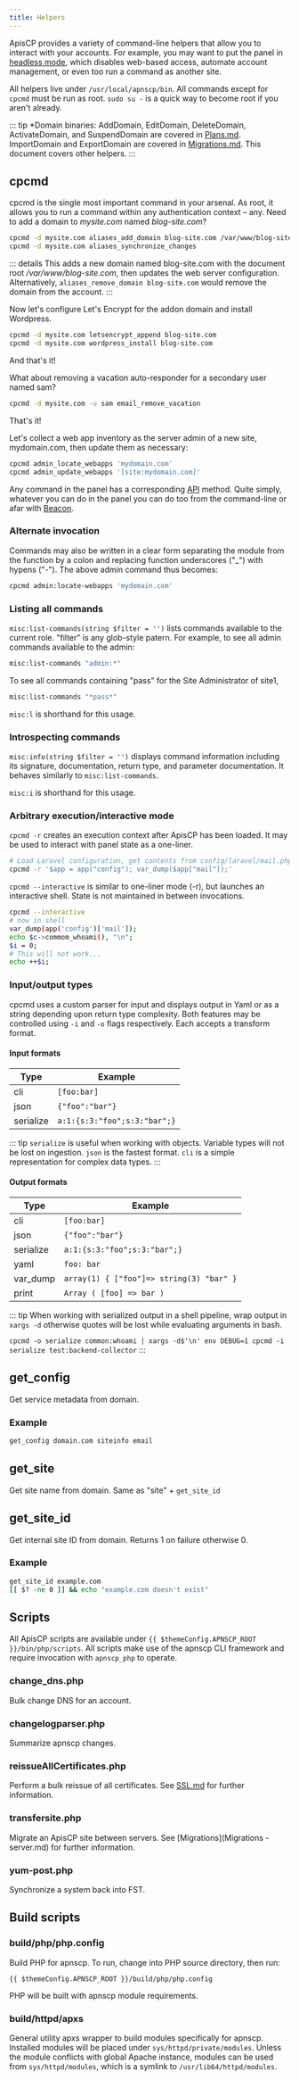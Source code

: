 ```yaml
---
title: Helpers
---
```

ApisCP provides a variety of command-line helpers that allow you to interact with your accounts. For example, you may want to put the panel in [headless mode](https://github.com/apisnetworks/apnscp-playbooks#toggling-headless-mode), which disables web-based access, automate account management, or even too run a command as another site.

All helpers live under `/usr/local/apnscp/bin`. All commands except for `cpcmd` must be run as root. `sudo su -` is a quick way to become root if you aren't already.

::: tip
*Domain binaries: AddDomain, EditDomain, DeleteDomain, ActivateDomain, and SuspendDomain are covered in [Plans.md](Plans.md). ImportDomain and ExportDomain are covered in [Migrations.md](Migrations.md). This document covers other helpers.
:::

## cpcmd

cpcmd is the single most important command in your arsenal. As root, it allows you to run a command within any authentication context – any. Need to add a domain to *mysite.com* named *blog-site.com*?

```bash
cpcmd -d mysite.com aliases_add_domain blog-site.com /var/www/blog-site.com
cpcmd -d mysite.com aliases_synchronize_changes
```

::: details
This adds a new domain named blog-site.com with the document root */var/www/blog-site.com*, then updates the web server configuration. Alternatively, `aliases_remove_domain blog-site.com` would remove the domain from the account.
:::

Now let's configure Let's Encrypt for the addon domain and install Wordpress.

```bash
cpcmd -d mysite.com letsencrypt_append blog-site.com
cpcmd -d mysite.com wordpress_install blog-site.com
```

And that's it!

What about removing a vacation auto-responder for a secondary user named sam?

```bash
cpcmd -d mysite.com -u sam email_remove_vacation
```

That's it!

Let's collect a web app inventory as the server admin of a new site, mydomain.com, then update them as necessary:

```bash
cpcmd admin_locate_webapps 'mydomain.com'
cpcmd admin_update_webapps '[site:mydomain.com]'
```

Any command in the panel has a corresponding [API](https://api.apiscp.com/) method. Quite simply, whatever you can do in the panel you can do too from the command-line or afar with [Beacon](https://github.com/apisnetworks/beacon).

### Alternate invocation

Commands may also be written in a clear form separating the module from the function by a colon and replacing function underscores ("_") with hypens ("-"). The above admin command thus becomes:

```bash
cpcmd admin:locate-webapps 'mydomain.com'
```

### Listing all commands

`misc:list-commands(string $filter = '')` lists commands available to the current role. "filter" is any glob-style patern. For example, to see all admin commands available to the admin:

```bash
misc:list-commands "admin:*"
```

To see all commands containing "pass" for the Site Administrator of site1,

```bash
misc:list-commands "*pass*"
```

`misc:l` is shorthand for this usage.

### Introspecting commands

`misc:info(string $filter = '')` displays command information including its signature, documentation, return type, and parameter documentation. It behaves similarly to `misc:list-commands`.

`misc:i` is shorthand for this usage.

### Arbitrary execution/interactive mode
`cpcmd -r` creates an execution context after ApisCP has been loaded. It may be used to interact with panel state as a one-liner.

```bash
# Load Laravel configuration, get contents from config/laravel/mail.php
cpcmd -r '$app = app("config"); var_dump($app["mail"]);'
```

`cpcmd --interactive` is similar to one-liner mode (-r), but launches an interactive shell. State is not maintained in between invocations.

```bash
cpcmd --interactive
# now in shell
var_dump(app('config')['mail']);
echo $c->commom_whoami(), "\n";
$i = 0;
# This will not work...
echo ++$i;
```

### Input/output types
cpcmd uses a custom parser for input and displays output in Yaml or as a string depending upon return type complexity. Both features may be controlled using `-i` and `-o` flags respectively. Each accepts a transform format.


#### Input formats
| Type      | Example                      |
| --------- | ---------------------------- |
| cli       | `[foo:bar]`                  |
| json      | `{"foo":"bar"}`              |
| serialize | `a:1:{s:3:"foo";s:3:"bar";}` |

::: tip
`serialize` is useful when working with objects. Variable types will not be lost on ingestion. `json` is the fastest format. `cli` is a simple representation for complex data types.
:::

#### Output formats

| Type      | Example                      |
| --------- | ---------------------------- |
| cli       | `[foo:bar]`                  |
| json      | `{"foo":"bar"}`              |
| serialize | `a:1:{s:3:"foo";s:3:"bar";}` |
| yaml | `foo: bar` |
| var_dump | `array(1) { ["foo"]=> string(3) "bar" }` |
| print | `Array ( [foo] => bar )` |

::: tip
When working with serialized output in a shell pipeline, wrap output in `xargs -d` otherwise quotes will be lost while evaluating arguments in bash.

`cpcmd -o serialize common:whoami | xargs -d$'\n' env DEBUG=1 cpcmd -i serialize test:backend-collector`
:::

## get_config

Get service metadata from domain.

### Example

```bash
get_config domain.com siteinfo email
```

## get_site

Get site name from domain. Same as "site" + `get_site_id` 

## get_site_id

Get internal site ID from domain. Returns 1 on failure otherwise 0.

### Example

```bash
get_site_id example.com
[[ $? -ne 0 ]] && echo "example.com doesn't exist"
```

## Scripts
All ApisCP scripts are available under `{{ $themeConfig.APNSCP_ROOT }}/bin/php/scripts`. All scripts make use of the apnscp CLI framework and require invocation with `apnscp_php` to operate.

### change_dns.php

Bulk change DNS for an account.

### changelogparser.php

Summarize apnscp changes.

### reissueAllCertificates.php

Perform a bulk reissue of all certificates. See [SSL.md](SSL.md) for further information.

### transfersite.php

Migrate an ApisCP site between servers. See [Migrations](Migrations - server.md) for further information.

### yum-post.php

Synchronize a system back into FST.

## Build scripts

### build/php/php.config

Build PHP for apnscp. To run, change into PHP source directory, then run:

`{{ $themeConfig.APNSCP_ROOT }}/build/php/php.config`

PHP will be built with apnscp module requirements.

### build/httpd/apxs
General utility apxs wrapper to build modules specifically for apnscp. Installed modules will be placed under `sys/httpd/private/modules`. Unless the module conflicts with global Apache instance, modules can be used from `sys/httpd/modules`, which is a symlink to `/usr/lib64/httpd/modules`.


